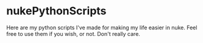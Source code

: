 # nukePythonScripts
Here are my python scripts I've made for making my life easier in nuke. Feel free to use them if you wish, or not. Don't really care.
